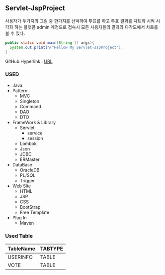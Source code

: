 ## Servlet-JspProject
사용자가 두가지의 그림 중 한가지를 선택하여 투표를 하고 투표 결과를 차트화 시켜 시각화 하는 플랫폼
admin 계정으로 접속시 모든 사용자들의 결과와 다각도에서 차트를 볼 수 있다.

````JAVA
public static void main(String [] args){
  System.out.println("Hellow My Servlet-JspProject");
}
``````

GitHub Hyperlink : [URL](https://github.com/rlavkgk45/Servlet-JspProject_YourChoice)

### USED
* Java
* Pattern
  * MVC
  * Singleton  
  * Command
  * DAO
  * DTO
* FrameWork & Library
  * Servlet
    * service
    * session
  * Lombok
  * Json
  * JDBC
  * ERMaster
* DataBase
  * OracleDB
  * PL/SQL
  * Trigger
* Web Site
  * HTML
  * JSP
  * CSS
  * BootStrap
  * Free Template
* Plug In
  * Maven

### Used Table
TableName|TABTYPE|
---|---|
USERINFO|TABLE|
VOTE|TABLE|
